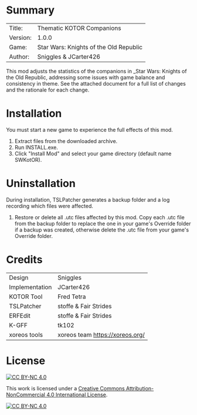 # Summary

|||
| -------- | ---------------------------------------|
| Title:   | Thematic KOTOR Companions              |
| Version: | 1.0.0                                  |
| Game:    | Star Wars: Knights of the Old Republic |
| Author:  | Sniggles & JCarter426                  |

This mod adjusts the statistics of the companions in _Star Wars: Knights of the Old Republic, addressing some issues with game balance and consistency in theme. See the attached document for a full list of changes and the rationale for each change. 


# Installation

You must start a new game to experience the full effects of this mod.

1. Extract files from the downloaded archive.
2. Run INSTALL.exe.
3. Click "Install Mod" and select your game directory (default name SWKotOR).


# Uninstallation

During installation, TSLPatcher generates a backup folder and a log recording which files were affected.

1. Restore or delete all .utc files affected by this mod. Copy each .utc file from the backup folder to replace the one in your game's Override folder if a backup was created, otherwise delete the .utc file from your game's Override folder.


# Credits

|||
| -------------- | ------------------------------- |
| Design         | Sniggles                        |
| Implementation | JCarter426                      |
| KOTOR Tool     | Fred Tetra                      |
| TSLPatcher     | stoffe & Fair Strides           |
| ERFEdit        | stoffe & Fair Strides           |
| K-GFF          | tk102                           |
| xoreos tools   | xoreos team https://xoreos.org/ |


# License

[![CC BY-NC 4.0][cc-by-nc-shield]][cc-by-nc]

This work is licensed under a [Creative Commons Attribution-NonCommercial 4.0 International License][cc-by-nc].

[![CC BY-NC 4.0][cc-by-nc-image]][cc-by-nc]

[cc-by-nc]: https://creativecommons.org/licenses/by-nc/4.0/
[cc-by-nc-image]: https://licensebuttons.net/l/by-nc/4.0/88x31.png
[cc-by-nc-shield]: https://img.shields.io/badge/License-CC%20BY--NC%204.0-lightgrey.svg
